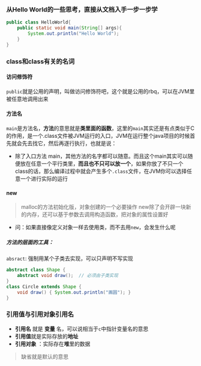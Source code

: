### 从Hello World的一些思考，直接从文档入手一步一步学

```java
public class HelloWorld{
    public static void main(String[] args){
        System.out.println("Hello World");
    }
}
```

### class和class有关的名词

#### 访问修饰符
`public`就是公用的声明，叫做访问修饰符吧，这个就是公用的rbq，可以在JVM里被任意地调用出来
#### 方法名
`main`是方法名，**方法**的意思就是**类里面的函数**，这里的`main`其实还是有点类似于C的作用，是一个.class文件被JVM运行的入口，JVM在运行整个java项目的时候首先就会先去找它，然后再逐行执行，也就是说：
- 除了入口方法 main，其他方法的名字都可以随意。而且这个main其实可以随便放在任意一个平行类里，**而且也不只可以放一个**，如果你放了不只一个class的话，那么编译过程中就会产生多个`.class`文件，在JVM你可以选择任意一个进行实际的运行
#### new
> malloc的方法初始化版，对象创建的一个必要操作
new除了会开辟一块新的内存，还可以基于参数去调用构造函数，把对象的属性设置好

- 问：如果直接像定义对象一样去使用类，而不去用`new`，会发生什么呢


##### 方法的层面的工具：
`absract`: 强制用某个子类去实现，可以只声明不写实现
```java 
abstract class Shape {
    abstract void draw();  // 必须由子类实现
}
class Circle extends Shape {
    void draw() { System.out.println("画圆"); }
}
```

### 引用值与引用对象引用名
- **引用名** 就是 **变量** 名，可以说相当于`c`中指针变量名的意思
- **引用值**就是实际存放的**地址**
- **引用对象** ：实际存在**堆**里的数据


> 缺省就是默认的意思
